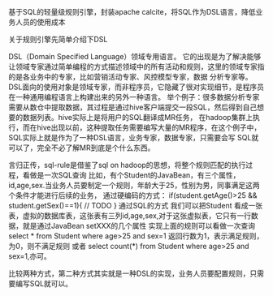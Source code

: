 基于SQL的轻量级规则引擎，封装apache calcite，将SQL作为DSL语言，降低业务人员的使用成本

关于规则引擎先简单介绍下DSL  

DSL（Domain Specified Language）领域专用语言。 
它的出现是为了解决能够让领域专家通过简单编程的方式描述领域中的所有活动和规则，这里的领域专家指的是各业务中的专家，比如营销活动专家、风控模型专家，数据
分析专家等。
DSL面向的使用对象是领域专家，而非程序员，它隐藏了很对实现细节，是程序员在一种通用编程语言上构建出来的另外一种语言。
举个例子：很多数据分析专家需要从数仓中提取数据，其过程是通过hive客户端提交一段SQL，然后得到自己想要的数据列表。hive实际上是将用户的SQL翻译成MR任务，
在hadoop集群上执行，而在hive出现以前，这种提取任务需要编写大量的MR程序，在这个例子中，SQL实际上就是作为了一种DSL语言，业务专家，数据专家，只需要会写
SQL就可以了，完全不必了解MR到底是个什么东西。

言归正传，sql-rule是借鉴了sql on hadoop的思想，将整个规则匹配的执行过程，看做是一次SQL查询
比如，有个Student的JavaBean，有三个属性，id,age,sex.当业务人员要制定一个规则，年龄大于25，性别为男，同事满足这两个条件才能进行后续的业务，
通过硬编码的方式：
if(student.getAge()>25 && student.getSex()==1){
  // TODO
}
通过SQL的方式
我们可以把Student 看成一张表，虚拟的数据库表，这张表有三列id,age,sex,对于这张虚拟表，它只有一行数据，就是通过JavaBean setXXX的几个属性
实现上面的规则可以看做一次查询
select * from Student where age>25 and sex=1
返回行数为1，表示满足规则，为0，则不满足规则
或者
select count(*) from Student where age>25 and sex=1,亦可。

比较两种方式，第二种方式其实就是一种DSL的实现，业务人员要配置规则，只需要编写SQL就可以。

